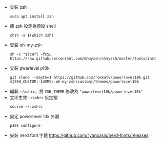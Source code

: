 - 安裝 zsh
	```shell
	sudo apt install zsh
	```
- 將 zsh 設定為預設 shell
	```shell
	chsh -s $(which zsh)
	```
- 安裝 oh-my-zsh
	```shell
	sh -c "$(curl -fsSL https://raw.githubusercontent.com/ohmyzsh/ohmyzsh/master/tools/install.sh)"
	```
- 安裝 pwerlevel p10k
	```shell
	git clone --depth=1 https://github.com/romkatv/powerlevel10k.git ${ZSH_CUSTOM:-$HOME/.oh-my-zsh/custom}/themes/powerlevel10k
	```
- 編輯 `~/zshrc`，將 `ZSH_THEME` 修改為 `"powerlevel10k/powerlevel10k"`
- 立即生效 `~/zshrc` 設定檔
	```shell
	source ~/.zshrc
	```
- 設定 powerlevel 10k 外觀
	```shell
	p10k configure
	```
- 安裝 nerd font 字體
	https://github.com/ryanoasis/nerd-fonts/releases